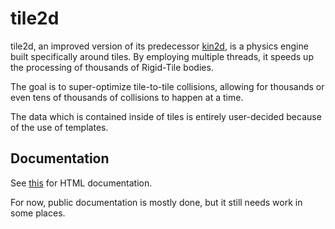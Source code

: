 # tile2d

tile2d, an improved version of its predecessor [kin2d](https://github.com/Kubic-C/kin2d), is a physics engine built specifically around tiles.
By employing multiple threads, it speeds up the processing of thousands of Rigid-Tile bodies.

The goal is to super-optimize tile-to-tile collisions, allowing for thousands or even tens of thousands of collisions
to happen at a time.

The data which is contained inside of tiles is entirely user-decided because of the use of templates. 

## Documentation

See [this](https://github.com/Kubic-C/tile2d/docs/html/index.html) for HTML documentation.

For now, public documentation is mostly done, but it still needs work in some places. 
